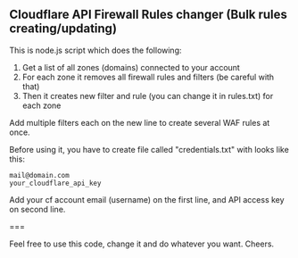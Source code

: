 ## Cloudflare API Firewall Rules changer (Bulk rules creating/updating)

This is node.js script which does the following: 
1. Get a list of all zones (domains) connected to your account
2. For each zone it removes all firewall rules and filters (be careful with that)
3. Then it creates new filter and rule (you can change it in rules.txt) for each zone

Add multiple filters each on the new line to create several WAF rules at once.

Before using it, you have to create file called "credentials.txt" with looks like this:
    
    mail@domain.com
    your_cloudflare_api_key
    
Add your cf account email (username) on the first line, and API access key on second line.

===

Feel free to use this code, change it and do whatever you want. 
Cheers.


